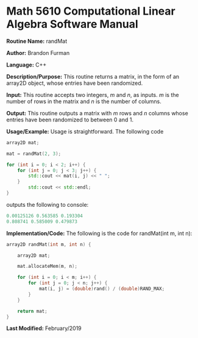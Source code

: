 # Math 5610 Computational Linear Algebra Software Manual

**Routine Name:** randMat

**Author:** Brandon Furman

**Language:** C++

**Description/Purpose:** This routine returns a matrix, in the form of an array2D object, whose entries have been randomized. 

**Input:** This routine accepts two integers, *m* and *n*, as inputs. *m* is the number of rows in the matrix and *n* is the number of columns.

**Output:** This routine outputs a matrix with *m* rows and *n* columns whose entries have been randomized to between 0 and 1.

**Usage/Example:** Usage is straightforward. The following code

```cpp
array2D mat;

mat = randMat(2, 3);

for (int i = 0; i < 2; i++) {
	for (int j = 0; j < 3; j++) {
		std::cout << mat(i, j) << " ";
	}
		std::cout << std::endl;
}
```
outputs the following to console:
```cpp
0.00125126 0.563585 0.193304
0.808741 0.585009 0.479873
```

**Implementation/Code:** The following is the code for randMat(int m, int n):

```cpp
array2D randMat(int m, int n) {

	array2D mat;

	mat.allocateMem(m, n);

	for (int i = 0; i < m; i++) {
		for (int j = 0; j < n; j++) {
			mat(i, j) = (double)rand() / (double)RAND_MAX;
		}
	}

	return mat;
}
```

**Last Modified:** February/2019